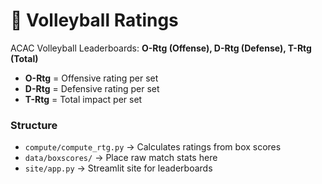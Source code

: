# 🏐 Volleyball Ratings

ACAC Volleyball Leaderboards: **O-Rtg (Offense), D-Rtg (Defense), T-Rtg (Total)**

- **O-Rtg** = Offensive rating per set  
- **D-Rtg** = Defensive rating per set  
- **T-Rtg** = Total impact per set  

### Structure
- `compute/compute_rtg.py` → Calculates ratings from box scores  
- `data/boxscores/` → Place raw match stats here  
- `site/app.py` → Streamlit site for leaderboards  
